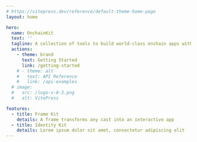 ```yaml
---
# https://vitepress.dev/reference/default-theme-home-page
layout: home

hero:
  name: OnchainKit
  text: ''
  tagline: A collection of tools to build world-class onchain apps with CSS, React, and Typescript
  actions:
    - theme: brand
      text: Getting Started
      link: /getting-started
    # - theme: alt
    #   text: API Reference
    #   link: /api-examples
  # image:
  #   src: /logo-v-0-3.png
  #   alt: VitePress

features:
  - title: Frame Kit
    details: A frame transforms any cast into an interactive app
  - title: Identity Kit
    details: Lorem ipsum dolor sit amet, consectetur adipiscing elit
---
```

